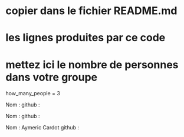 # copier dans le fichier README.md
# les lignes produites par ce code

# mettez ici le nombre de personnes dans votre groupe

how_many_people = 3

Nom :
github : 

Nom :
github :

Nom : Aymeric Cardot
github :
